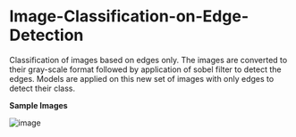 # Image-Classification-on-Edge-Detection
Classification of images based on edges only. The images are converted to their gray-scale format followed by application of sobel filter to detect the edges. Models are applied on this new set of images with only edges to detect their class.

**Sample Images**


![image](https://user-images.githubusercontent.com/65457437/137621498-8d913a18-1ae5-4c8e-91e4-b75f1cbc7e24.png)



